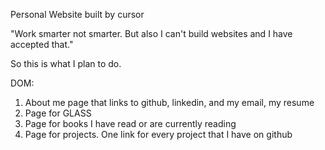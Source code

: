 Personal Website built by cursor 

"Work smarter not smarter. But also I can't build websites and I have accepted that." 

So this is what I plan to do. 

DOM:
1. About me page that links to github, linkedin, and my email, my resume 
2. Page for GLASS 
3. Page for books I have read or are currently reading 
4. Page for projects. One link for every project that I have on github 

